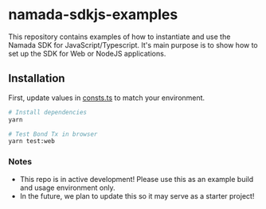 # namada-sdkjs-examples

This repository contains examples of how to instantiate and use the Namada SDK for JavaScript/Typescript.
It's main purpose is to show how to set up the SDK for Web or NodeJS applications.

## Installation

First, update values in [consts.ts](./src/config/consts.ts) to match your environment.

```bash
# Install dependencies
yarn

# Test Bond Tx in browser
yarn test:web
```

### Notes

- This repo is in active development! Please use this as an example build and usage environment only.
- In the future, we plan to update this so it may serve as a starter project!
